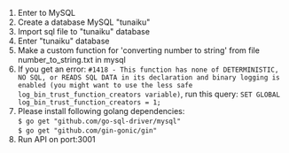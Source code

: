 1. Enter to MySQL
2. Create a database MySQL "tunaiku"
3. Import sql file to "tunaiku" database
4. Enter "tunaiku" database
5. Make a custom function for 'converting number to string' from file number_to_string.txt in mysql
6. If you get an error: `#1418 - This function has none of DETERMINISTIC, NO SQL, or READS SQL DATA in its declaration and binary logging is enabled (you might want to use the less safe log_bin_trust_function_creators variable)`, run this query: `SET GLOBAL log_bin_trust_function_creators = 1;`
7. Please install following golang dependencies: </br>
`$ go get "github.com/go-sql-driver/mysql"` </br> 
`$ go get "github.com/gin-gonic/gin"`
8. Run API on port:3001
